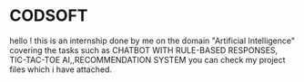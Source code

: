 # CODSOFT
hello ! this is an internship done by me on the domain "Artificial Intelligence" covering the tasks such as CHATBOT WITH RULE-BASED  RESPONSES, TIC-TAC-TOE AI,,RECOMMENDATION SYSTEM
you can check my project files which i have attached.
